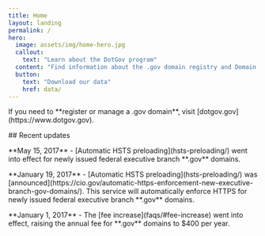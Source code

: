 ```yaml
---
title: Home
layout: landing
permalink: /
hero:
  image: assets/img/home-hero.jpg
  callout:
    text: "Learn about the DotGov program"
  content: "Find information about the .gov domain registry and Domain Name System (DNS) zone, read our policies, or download data about .gov domains."
  button:
    text: "Download our data"
    href: data/
---
```


<section class="usa-section bg-color-gray-lightest">
  <div class="usa-grid">
<p class="usa-font-lead">If you need to **register or manage a .gov domain**, visit [dotgov.gov](https://www.dotgov.gov).</p>
  </div>
</section>

<section class="usa-section">
  <div class="usa-grid usa-content">
<div class="usa-width-one-third">
## Recent updates
</div>

<div class="usa-width-two-thirds">
<p>**May 15, 2017** - [Automatic HSTS preloading](hsts-preloading/) went into effect for newly issued federal executive branch **.gov** domains.</p>
<p>**January 19, 2017** - [Automatic HSTS preloading](hsts-preloading/) was [announced](https://cio.gov/automatic-https-enforcement-new-executive-branch-gov-domains/). This service will automatically enforce HTTPS for newly issued federal executive branch **.gov** domains.</p>
<p>**January 1, 2017** - The [fee increase](faqs/#fee-increase) went into effect, raising the annual fee for **.gov** domains to $400 per year.</p>
</div>
</div>
</section>
